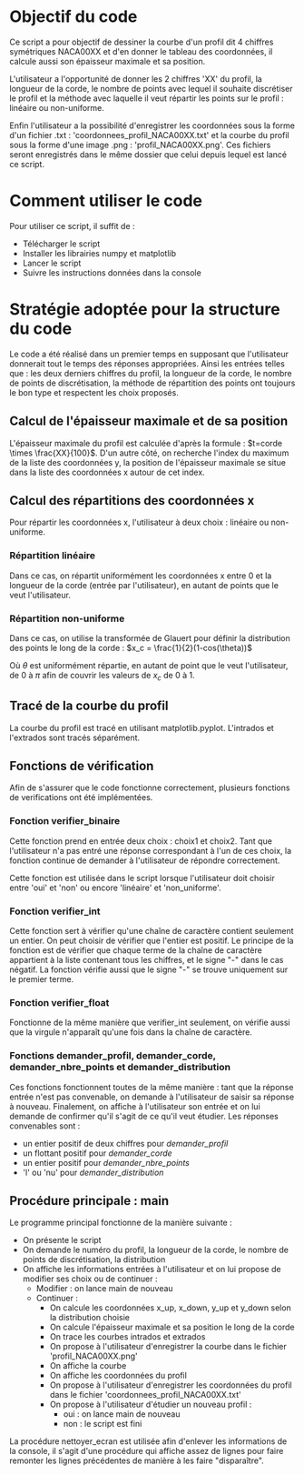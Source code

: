 # Objectif du code 
Ce script a pour objectif de dessiner la courbe d'un profil dit 4 chiffres symétriques NACA00XX et d'en donner le tableau des coordonnées, il calcule aussi son épaisseur maximale et sa position. 

L'utilisateur a l'opportunité de donner les 2 chiffres 'XX' du profil, la longueur de la corde, le nombre de points avec lequel il souhaite discrétiser le profil et la méthode avec laquelle il veut répartir les points sur le profil : linéaire ou non-uniforme.

Enfin l'utilisateur a la possibilité d'enregistrer les coordonnées sous la forme d'un fichier .txt : 'coordonnees_profil_NACA00XX.txt' et la courbe du profil sous la forme d'une image .png : 'profil_NACA00XX.png'. Ces fichiers seront enregistrés dans le même dossier que celui depuis lequel est lancé ce script.

# Comment utiliser le code
Pour utiliser ce script, il suffit de :
- Télécharger le script
- Installer les librairies numpy et matplotlib
- Lancer le script
- Suivre les instructions données dans la console

# Stratégie adoptée pour la structure du code
Le code a été réalisé dans un premier temps en supposant que l'utilisateur donnerait tout le temps des réponses appropriées. Ainsi les entrées telles que : les deux derniers chiffres du profil, la longueur de la corde, le nombre de points de discrétisation, la méthode de répartition des points ont toujours le bon type et respectent les choix proposés.

## Calcul de l'épaisseur maximale et de sa position
L'épaisseur maximale du profil est calculée d'après la formule : $t=corde \times \frac{XX}{100}$. D'un autre côté, on recherche l'index du maximum de la liste des coordonnées y, la position de l'épaisseur maximale se situe dans la liste des coordonnées x autour de cet index.

## Calcul des répartitions des coordonnées x
Pour répartir les coordonnées x, l'utilisateur à deux choix : linéaire ou non-uniforme.

### Répartition linéaire
Dans ce cas, on répartit uniformément les coordonnées x entre 0 et la longueur de la corde (entrée par l'utilisateur), en autant de points que le veut l'utilisateur.

### Répartition non-uniforme
Dans ce cas, on utilise la transformée de Glauert pour définir la distribution des points le long de la corde : $x_c = \frac{1}{2}(1-cos(\theta))$

Où $\theta$ est uniformément répartie, en autant de point que le veut l'utilisateur, de 0 à $\pi$ afin de couvrir les valeurs de $x_c$ de 0 à 1.

## Tracé de la courbe du profil
La courbe du profil est tracé en utilisant matplotlib.pyplot. L'intrados et l'extrados sont tracés séparément.

## Fonctions de vérification
Afin de s'assurer que le code fonctionne correctement, plusieurs fonctions de verifications ont été implémentées.

### Fonction verifier_binaire
Cette fonction prend en entrée deux choix : choix1 et choix2. Tant que l'utilisateur n'a pas entré une réponse correspondant à l'un de ces choix, la fonction continue de demander à l'utilisateur de répondre correctement.

Cette fonction est utilisée dans le script lorsque l'utilisateur doit choisir entre 'oui' et 'non' ou encore 'linéaire' et 'non_uniforme'.

### Fonction verifier_int
Cette fonction sert à vérifier qu'une chaîne de caractère contient seulement un entier.
On peut choisir de vérifier que l'entier est positif. Le principe de la fonction est de vérifier que chaque terme de la chaîne de caractère appartient à la liste contenant tous les chiffres, et le signe "-" dans le cas négatif. La fonction vérifie aussi que le signe "-" se trouve uniquement sur le premier terme.

### Fonction verifier_float
Fonctionne de la même manière que verifier_int seulement, on vérifie aussi que la virgule n'apparaît qu'une fois dans la chaîne de caractère.

### Fonctions demander_profil, demander_corde, demander_nbre_points et demander_distribution
Ces fonctions fonctionnent toutes de la même manière : tant que la réponse entrée n'est pas convenable, on demande à l'utilisateur de saisir sa réponse à nouveau.
Finalement, on affiche à l'utilisateur son entrée et on lui demande de confirmer qu'il s'agit de ce qu'il veut étudier.
Les réponses convenables sont : 
- un entier positif de deux chiffres pour <i>demander_profil</i>
- un flottant positif pour <i>demander_corde</i>
- un entier positif pour <i>demander_nbre_points</i>
- 'l' ou 'nu' pour <i>demander_distribution</i>

## Procédure principale : main
Le programme principal fonctionne de la manière suivante :
- On présente le script
- On demande le numéro du profil, la longueur de la corde, le nombre de points de discrétisation, la distribution
- On affiche les informations entrées à l'utilisateur et on lui propose de modifier ses choix ou de continuer :
  - Modifier : on lance main de nouveau
  - Continuer :
    - On calcule les coordonnées x_up, x_down, y_up et y_down selon la distribution choisie
    - On calcule l'épaisseur maximale et sa position le long de la corde
    - On trace les courbes intrados et extrados
    - On propose à l'utilisateur d'enregistrer la courbe dans le fichier 'profil_NACA00XX.png'
    - On affiche la courbe
    - On affiche les coordonnées du profil
    - On propose à l'utilisateur d'enregistrer les coordonnées du profil dans le fichier 'coordonnees_profil_NACA00XX.txt'
    - On propose à l'utilisateur d'étudier un nouveau profil :
        - oui : on lance main de nouveau
        - non : le script est fini

La procédure nettoyer_ecran est utilisée afin d'enlever les informations de la console, il s'agit d'une procédure qui affiche assez de lignes pour faire remonter les lignes précédentes de manière à les faire "disparaître".